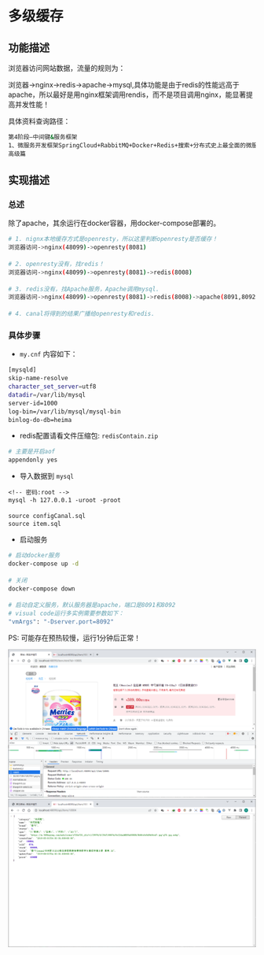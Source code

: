 # 多级缓存

## 功能描述
浏览器访问网站数据，流量的规则为：

浏览器->nginx->redis->apache->mysql,具体功能是由于redis的性能远高于apache，所以最好是用nginx框架调用rendis，而不是项目调用nginx，能显著提高并发性能！

具体资料查询路径：

```bash
第4阶段—中间键&服务框架
1、微服务开发框架SpringCloud+RabbitMQ+Docker+Redis+搜索+分布式史上最全面的微服务全技术栈课程
高级篇
```

## 实现描述

### 总述
除了apache，其余运行在docker容器，用docker-compose部署的。

```bash
# 1. nignx本地缓存方式是openresty，所以这里判断openresty是否缓存！
浏览器访问->nginx(48099)->openresty(8081)

# 2. openresty没有，找redis！
浏览器访问->nginx(48099)->openresty(8081)->redis(8008)

# 3. redis没有，找Apache服务，Apache调用mysql.
浏览器访问->nginx(48099)->openresty(8081)->redis(8008)->apache(8091,8092)->mysql(3306)

# 4. canal将得到的结果广播给openresty和redis.

```
### 具体步骤

- `my.cnf` 内容如下：

```bash
[mysqld]
skip-name-resolve
character_set_server=utf8
datadir=/var/lib/mysql
server-id=1000
log-bin=/var/lib/mysql/mysql-bin
binlog-do-db=heima

```

- redis配置请看文件压缩包: `redisContain.zip`

```bash
# 主要是开启aof
appendonly yes
```

- 导入数据到 `mysql`

```mysql
<!-- 密码:root -->
mysql -h 127.0.0.1 -uroot -proot

source configCanal.sql
source item.sql
```

- 启动服务

```bash
# 启动docker服务
docker-compose up -d

# 关闭
docker-compose down

# 启动自定义服务，默认服务器是apache，端口是8091和8092
# visual code运行多实例需要参数如下：
"vmArgs": "-Dserver.port=8092"

```

PS: 可能存在预热较慢，运行1分钟后正常！

![001](001.png)
![002](002.png)